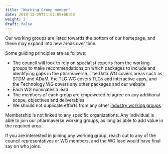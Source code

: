 ```yaml
---
title: "Working Group member"
date: 2018-12-29T11:02:05+06:00
weight: 3
draft: false
---
```


Our working groups are listed towards the bottom of our homepage, and these may expand into new areas over time.

Some guiding principles are as follows:

- The council will look to rely on specialist experts from the working groups to make recommendations on which packages to include and
identifying gaps in the pharmaverse. The Data WG covers areas such as STDM and ADaM, the TLG WG covers TLGs and interactive apps, and
the Technology WG covers any other packages and our website
- Each WG nominates a lead
- The members of each group are empowered to agree on any additional scope, objectives and deliverables
- We should not duplicate efforts from any other [industry working groups](https://pharmaverse.org/opensource/)

Membership is not linked to any specific organizations. Any individual is able to join our pharmaverse working groups, as long as able 
to add value in the required area.

If you are interested in joining any working group, reach out to any of the council representatives or WG members, and the WG lead
would have final say on who joins.
